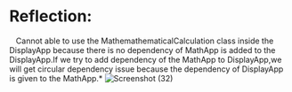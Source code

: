﻿# Reflection:
&nbsp;&nbsp;&nbsp;Cannot able to use the  MathemathematicalCalculation class inside the DisplayApp because there is no dependency of MathApp is added to the DisplayApp.If we try to add dependency of the MathApp to DisplayApp,we will get circular dependency issue because the dependency of DisplayApp is given to the MathApp.*
![Screenshot (32)](https://github.com/user-attachments/assets/7c37e64f-cad9-4f1b-bc25-52725f3891b1)
